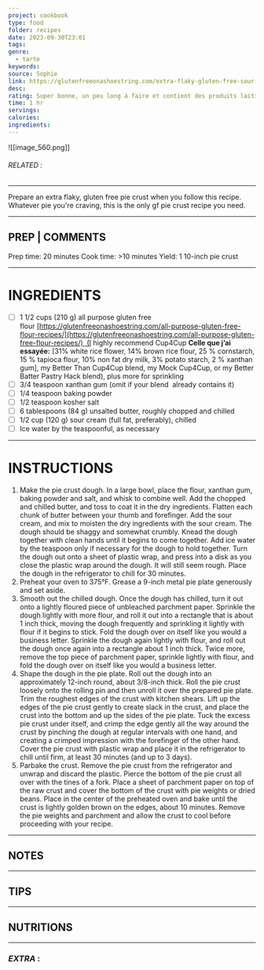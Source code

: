 ```yaml
---
project: cookbook
type: food
folder: recipes
date: 2023-09-30T23:01
tags: 
genre:
  - tarte
keywords: 
source: Sophie
link: https://glutenfreeonashoestring.com/extra-flaky-gluten-free-sour-cream-pie-crust/
desc: 
rating: Super bonne, un peu long à faire et contient des produits laitiers
time: 1 hr
servings: 
calories: 
ingredients:
---
```


![[image_560.png]]
###### *RELATED* : 
---
Prepare an extra flaky, gluten free pie crust when you follow this recipe. Whatever pie you're craving, this is the only gf pie crust recipe you need.

---
## PREP | COMMENTS

Prep time: 20 minutes Cook time: >10 minutes Yield: 1 10-inch pie crust

---
# INGREDIENTS

- [ ] 1 1/2 cups (210 g) all purpose gluten free flour [https://glutenfreeonashoestring.com/all-purpose-gluten-free-flour-recipes/](https://glutenfreeonashoestring.com/all-purpose-gluten-free-flour-recipes/)  (I highly recommend Cup4Cup **Celle que j’ai essayée:** [31% white rice flower, 14% brown rice flour, 25 % cornstarch, 15 % tapioca flour, 10% non fat dry milk, 3% potato starch, 2 % xanthan gum], my Better Than Cup4Cup blend, my Mock Cup4Cup, or my Better Batter Pastry Hack blend), plus more for sprinkling
- [ ] 3/4 teaspoon xanthan gum (omit if your blend  already contains it)
- [ ] 1/4 teaspoon baking powder
- [ ] 1/2 teaspoon kosher salt
- [ ] 6 tablespoons (84 g) unsalted butter, roughly chopped and chilled
- [ ] 1/2 cup (120 g) sour cream (full fat, preferably), chilled
- [ ] Ice water by the teaspoonful, as necessary

---
# INSTRUCTIONS

1. Make the pie crust dough. In a large bowl, place the flour, xanthan gum, baking powder and salt, and whisk to combine well. Add the chopped and chilled butter, and toss to coat it in the dry ingredients. Flatten each chunk of butter between your thumb and forefinger. Add the sour cream, and mix to moisten the dry ingredients with the sour cream. The dough should be shaggy and somewhat crumbly. Knead the dough together with clean hands until it begins to come together. Add ice water by the teaspoon only if necessary for the dough to hold together. Turn the dough out onto a sheet of plastic wrap, and press into a disk as you close the plastic wrap around the dough. It will still seem rough. Place the dough in the refrigerator to chill for 30 minutes.
2. Preheat your oven to 375°F. Grease a 9-inch metal pie plate generously and set aside.
3. Smooth out the chilled dough. Once the dough has chilled, turn it out onto a lightly floured piece of unbleached parchment paper. Sprinkle the dough lightly with more flour, and roll it out into a rectangle that is about 1 inch thick, moving the dough frequently and sprinkling it lightly with flour if it begins to stick. Fold the dough over on itself like you would a business letter. Sprinkle the dough again lightly with flour, and roll out the dough once again into a rectangle about 1 inch thick. Twice more, remove the top piece of parchment paper, sprinkle lightly with flour, and fold the dough over on itself like you would a business letter.
4. Shape the dough in the pie plate. Roll out the dough into an approximately 12-inch round, about 3/8-inch thick. Roll the pie crust loosely onto the rolling pin and then unroll it over the prepared pie plate. Trim the roughest edges of the crust with kitchen shears. Lift up the edges of the pie crust gently to create slack in the crust, and place the crust into the bottom and up the sides of the pie plate. Tuck the excess pie crust under itself, and crimp the edge gently all the way around the crust by pinching the dough at regular intervals with one hand, and creating a crimped impression with the forefinger of the other hand. Cover the pie crust with plastic wrap and place it in the refrigerator to chill until firm, at least 30 minutes (and up to 3 days).
5. Parbake the crust. Remove the pie crust from the refrigerator and unwrap and discard the plastic. Pierce the bottom of the pie crust all over with the tines of a fork. Place a sheet of parchment paper on top of the raw crust and cover the bottom of the crust with pie weights or dried beans. Place in the center of the preheated oven and bake until the crust is lightly golden brown on the edges, about 10 minutes. Remove the pie weights and parchment and allow the crust to cool before proceeding with your recipe.

---
## NOTES



---
## TIPS



---
## NUTRITIONS



---
### *EXTRA* :




